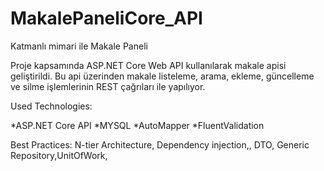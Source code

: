 # MakalePaneliCore_API
Katmanlı mimari ile Makale Paneli

Proje kapsamında ASP.NET Core Web API kullanılarak makale apisi geliştirildi. Bu api üzerinden
makale listeleme, arama, ekleme, güncelleme ve silme işlemlerinin REST çağrıları ile yapılıyor.

Used Technologies:

*ASP.NET Core API
*MYSQL
*AutoMapper
*FluentValidation

Best Practices:
N-tier Architecture, Dependency injection,, DTO, Generic Repository,UnitOfWork,
